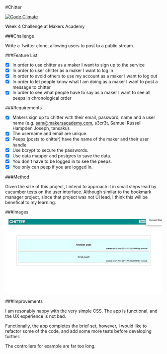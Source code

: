 #Chitter 

[![Code Climate](https://codeclimate.com/github/nickbdyer/chitter/badges/gpa.svg)](https://codeclimate.com/github/nickbdyer/chitter)

Week 4 Challenge at Makers Academy

###Challenge

Write a Twitter clone, allowing users to post to a public stream.

###Feature List

- [x] In order to use chitter as a maker I want to sign up to the service
- [x] In order to user chitter as a maker I want to log in
- [x] In order to avoid others to use my account as a maker I want to log out
- [x] In order to let people know what I am doing as a maker I want to post a message to chitter
- [x] In order to see what people have to say as a maker I want to see all peeps in chronological order

###Requirements

- [x] Makers sign up to chitter with their email, password, name and a user name (e.g. sam@makersacademy.com, s3cr3t, Samuel Russell Hampden Joseph, tansaku).
- [x] The username and email are unique.
- [x] Peeps (posts to chitter) have the name of the maker and their user handle.
- [x] Use bcrypt to secure the passwords.
- [x] Use data mapper and postgres to save the data.
- [x] You don't have to be logged in to see the peeps.
- [x] You only can peep if you are logged in.

###Method

Given the size of this project, I intend to approach it in small steps lead by cucumber tests on the user interface. Although similar to the bookmark manager project, since that project was not UI lead, I think this will be benefical to my learning. 

###Images

![alt text](images/chitter.png
"Chitter")

###Improvements

I am resonably happy with the very simple CSS. The app is functional, and the
UX experience is not bad. 

Functionally, the app completes the brief set, however, I would like to
refactor some of the code, and add some more tests before developing further.

The controllers for example are far too long. 
